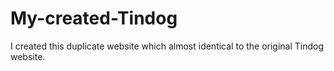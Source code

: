 # My-created-Tindog
I created this duplicate website which almost identical to the original Tindog website.
